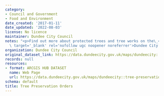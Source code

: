 ```yaml
---
category:
- Council and Government
- Food and Environment
date_created: '2017-01-11'
date_updated: '2022-08-03'
license: No licence
maintainer: Dundee City Council
notes: "<p>Find out more about protected trees and tree works on the\_<a href='http://www.dundeecity.gov.uk/citydevelopment/trees'\
  \ target='_blank' rel='nofollow ugc noopener noreferrer'>Dundee City Council website</a>.</p>"
organization: Dundee City Council
original_dataset_link: https://data.dundeecity.gov.uk/maps/dundeecity::tree-preservation-orders
records: null
resources:
- format: ARCGIS HUB DATASET
  name: Web Page
  url: https://data.dundeecity.gov.uk/maps/dundeecity::tree-preservation-orders
schema: default
title: Tree Preservation Orders
---
```

